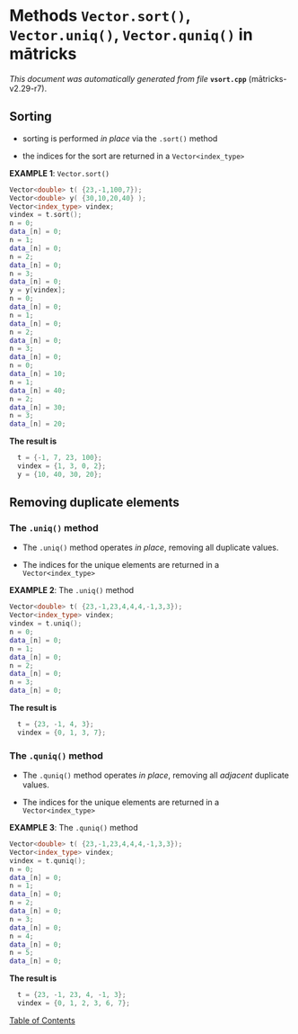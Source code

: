 
# Methods `Vector.sort()`, `Vector.uniq()`, `Vector.quniq()`   in mātricks
_This document was automatically generated from file_ **`vsort.cpp`** (mātricks-v2.29-r7).

## Sorting
* sorting is performed _in place_ via the `.sort()` method

* the indices for the sort are returned in a `Vector<index_type>`



**EXAMPLE 1**:  `Vector.sort()`
```C++
Vector<double> t( {23,-1,100,7});
Vector<double> y( {30,10,20,40} );
Vector<index_type> vindex;
vindex = t.sort();
n = 0; 
data_[n] = 0; 
n = 1; 
data_[n] = 0; 
n = 2; 
data_[n] = 0; 
n = 3; 
data_[n] = 0; 
y = y[vindex];
n = 0; 
data_[n] = 0; 
n = 1; 
data_[n] = 0; 
n = 2; 
data_[n] = 0; 
n = 3; 
data_[n] = 0; 
n = 0; 
data_[n] = 10; 
n = 1; 
data_[n] = 40; 
n = 2; 
data_[n] = 30; 
n = 3; 
data_[n] = 20; 
```

**The result is**
```C++
  t = {-1, 7, 23, 100}; 
  vindex = {1, 3, 0, 2}; 
  y = {10, 40, 30, 20}; 
```

## Removing duplicate elements
### The `.uniq()` method
* The `.uniq()` method operates _in place_, removing all duplicate values.

* The indices for the unique elements are returned in a `Vector<index_type>`



**EXAMPLE 2**: The `.uniq()` method
```C++
Vector<double> t( {23,-1,23,4,4,4,-1,3,3});
Vector<index_type> vindex;
vindex = t.uniq();
n = 0; 
data_[n] = 0; 
n = 1; 
data_[n] = 0; 
n = 2; 
data_[n] = 0; 
n = 3; 
data_[n] = 0; 
```

**The result is**
```C++
  t = {23, -1, 4, 3}; 
  vindex = {0, 1, 3, 7}; 
```

### The `.quniq()` method
* The `.quniq()` method operates _in place_, removing all _adjacent_ duplicate values.

* The indices for the unique elements are returned in a `Vector<index_type>`



**EXAMPLE 3**: The `.quniq()` method
```C++
Vector<double> t( {23,-1,23,4,4,4,-1,3,3});
Vector<index_type> vindex;
vindex = t.quniq();
n = 0; 
data_[n] = 0; 
n = 1; 
data_[n] = 0; 
n = 2; 
data_[n] = 0; 
n = 3; 
data_[n] = 0; 
n = 4; 
data_[n] = 0; 
n = 5; 
data_[n] = 0; 
```

**The result is**
```C++
  t = {23, -1, 23, 4, -1, 3}; 
  vindex = {0, 1, 2, 3, 6, 7}; 
```


[Table of Contents](README.md)
